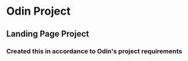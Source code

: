 # Odin Project 
## Landing Page Project

### Created this in accordance to Odin's project requirements